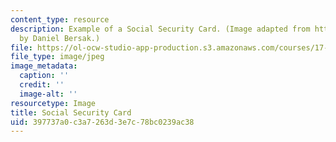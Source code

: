```yaml
---
content_type: resource
description: Example of a Social Security Card. (Image adapted from http://www.ssa.gov
  by Daniel Bersak.)
file: https://ol-ocw-studio-app-production.s3.amazonaws.com/courses/17-432-causes-of-war-theory-and-method-fall-2003/397737a0c3a7263d3e7c78bc0239ac38_chp_socialsec1.jpg
file_type: image/jpeg
image_metadata:
  caption: ''
  credit: ''
  image-alt: ''
resourcetype: Image
title: Social Security Card
uid: 397737a0-c3a7-263d-3e7c-78bc0239ac38
---
```

